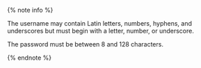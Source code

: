 {% note info %}

The username may contain Latin letters, numbers, hyphens, and underscores but must begin with a letter, number, or underscore.

The password must be between 8 and 128 characters.

{% endnote %}
